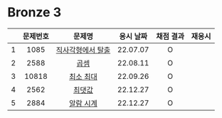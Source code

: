 # Bronze 3

|     | 문제번호 |             문제명             | 응시 날짜 | 채점 결과 | 재응시 |
| :-: | :------: | :----------------------------: | :-------: | :-------: | :----: |
|  1  |   1085   | [직사각형에서 탈출](./1085.js) | 22.07.07  |     O     |
|  2  |   2588   |       [곱셈](./2588.js)        | 22.08.11  |     O     |
|  3  |  10818   |    [최소 최대](./10818.js)     | 22.09.26  |     O     |
|  4  |   2562   |      [최댓값](./2562.js)       | 22.12.27  |     O     |
|  5  |   2884   |     [알람 시계](./2884.js)     | 22.12.27  |     O     |
